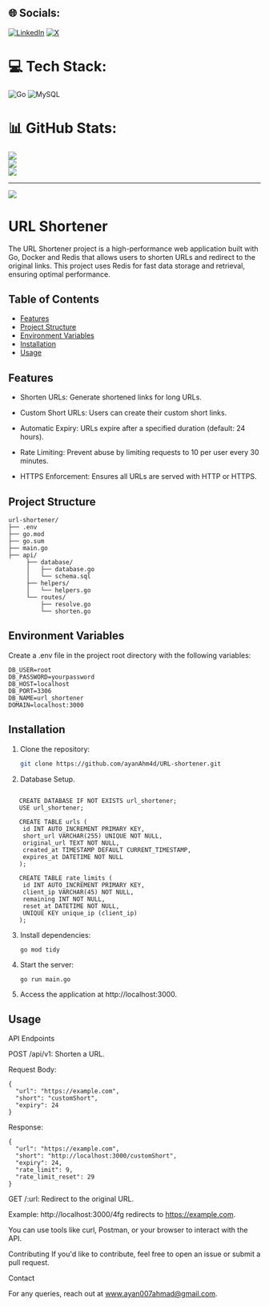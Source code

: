 
## 🌐 Socials:
[![LinkedIn](https://img.shields.io/badge/LinkedIn-%230077B5.svg?logo=linkedin&logoColor=white)](https://linkedin.com/in/www.linkedin.com/in/ayanahmad15) [![X](https://img.shields.io/badge/X-black.svg?logo=X&logoColor=white)](https://x.com/ayanAhm4d) 

# 💻 Tech Stack:
![Go](https://img.shields.io/badge/go-%2300ADD8.svg?style=for-the-badge&logo=go&logoColor=white) ![MySQL](https://img.shields.io/badge/mysql-4479A1.svg?style=for-the-badge&logo=mysql&logoColor=white)

# 📊 GitHub Stats:
![](https://github-readme-stats.vercel.app/api?username=ayanAhm4d&theme=dark&hide_border=false&include_all_commits=false&count_private=false)<br/>
![](https://github-readme-streak-stats.herokuapp.com/?user=ayanAhm4d&theme=dark&hide_border=false)<br/>
![](https://github-readme-stats.vercel.app/api/top-langs/?username=ayanAhm4d&theme=dark&hide_border=false&include_all_commits=false&count_private=false&layout=compact)

---
[![](https://visitcount.itsvg.in/api?id=ayanAhm4d&icon=0&color=0)](https://visitcount.itsvg.in)


# URL Shortener

The URL Shortener project is a high-performance web application built with Go, Docker and Redis that allows users to shorten URLs and redirect to the original links. This project uses Redis for fast data storage and retrieval, ensuring optimal performance.

## Table of Contents

- [Features](#features)
- [Project Structure](#project-structure)
- [Environment Variables](#environment-variables)
- [Installation](#installation)
- [Usage](#usage)


## Features

- Shorten URLs: Generate shortened links for long URLs.

- Custom Short URLs: Users can create their custom short links.

- Automatic Expiry: URLs expire after a specified duration (default: 24 hours).

- Rate Limiting: Prevent abuse by limiting requests to 10 per user every 30 minutes.

- HTTPS Enforcement: Ensures all URLs are served with HTTP or HTTPS.



## Project Structure


```
url-shortener/
├── .env
├── go.mod
├── go.sum
├── main.go
├── api/
     ├── database/
     │   ├── database.go
     │   └── schema.sql
     ├── helpers/
     │   └── helpers.go
     └── routes/
         ├── resolve.go
         └── shorten.go
```
## Environment Variables

Create a .env file in the project root directory with the following variables:
```
DB_USER=root
DB_PASSWORD=yourpassword
DB_HOST=localhost
DB_PORT=3306
DB_NAME=url_shortener
DOMAIN=localhost:3000
```


## Installation

1. Clone the repository:

   ```bash
   git clone https://github.com/ayanAhm4d/URL-shortener.git
   ```
2. Database Setup.
```
   
   CREATE DATABASE IF NOT EXISTS url_shortener;
   USE url_shortener;

   CREATE TABLE urls (
    id INT AUTO_INCREMENT PRIMARY KEY,
    short_url VARCHAR(255) UNIQUE NOT NULL,
    original_url TEXT NOT NULL,
    created_at TIMESTAMP DEFAULT CURRENT_TIMESTAMP,
    expires_at DATETIME NOT NULL
   );

   CREATE TABLE rate_limits (
    id INT AUTO_INCREMENT PRIMARY KEY,
    client_ip VARCHAR(45) NOT NULL,
    remaining INT NOT NULL,
    reset_at DATETIME NOT NULL,
    UNIQUE KEY unique_ip (client_ip)
   );

```
   
3. Install dependencies:
   ```
   go mod tidy
   ```


1. Start the server:
   ```
   go run main.go
   ```



2. Access the application at http://localhost:3000.

## Usage

API Endpoints

POST /api/v1: Shorten a URL.

Request Body:
```
{
  "url": "https://example.com",
  "short": "customShort",
  "expiry": 24
}
```
Response:
```
{
  "url": "https://example.com",
  "short": "http://localhost:3000/customShort",
  "expiry": 24,
  "rate_limit": 9,
  "rate_limit_reset": 29
}
```
GET /:url: Redirect to the original URL.

Example: http://localhost:3000/4fg redirects to https://example.com.


You can use tools like curl, Postman, or your browser to interact with the API.

Contributing
If you'd like to contribute, feel free to open an issue or submit a pull request.

Contact

For any queries, reach out at www.ayan007ahmad@gmail.com.
